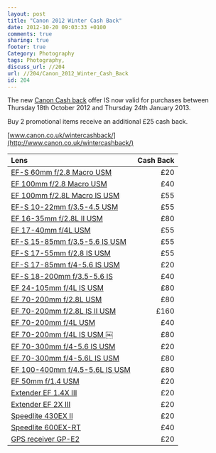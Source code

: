 ```yaml
---
layout: post
title: "Canon 2012 Winter Cash Back"
date: 2012-10-20 09:03:33 +0100 
comments: true
sharing: true
footer: true
Category: Photography
tags: Photography,
discuss_url: //204
url: //204/Canon_2012_Winter_Cash_Back
id: 204
---
```

The new [Canon Cash back](http://www.canon.co.uk/wintercashback/) offer IS now valid for purchases between Thursday 18th October 2012 and Thursday 24th January 2013.

Buy 2 promotional items receive an additional £25 cash back.

[www.canon.co.uk/wintercashback/](http://www.canon.co.uk/wintercashback/)


| Lens | Cash Back |
|:------------------------|--:|
| [EF-S 60mm f/2.8 Macro USM     ][EF-S 60mm f/2.8           ]| £20 | 
| [EF 100mm f/2.8 Macro USM      ][EF 100mm f/2.8            ]| £40 |
| [EF 100mm f/2.8L Macro IS USM  ][EF 100mm f/2.8L IS        ]| £55 |
| [EF-S 10-22mm f/3.5-4.5 USM    ][EF-S 10-22mm f/3.5-4.5    ]| £55 |
| [EF 16-35mm f/2.8L II USM      ][EF 16-35mm f/2.8L II      ]| £80 |
| [EF 17-40mm f/4L USM           ][EF 17-40mm f/4L           ]| £55 |
| [EF-S 15-85mm f/3.5-5.6 IS USM ][EF-S 15-85mm f/3.5-5.6 IS ]| £55 |
| [EF-S 17-55mm f/2.8 IS USM     ][EF-S 17-55mm f/2.8 IS     ]| £55 |
| [EF-S 17-85mm f/4-5.6 IS USM   ][EF-S 17-85mm f/4-5.6 IS   ]| £20 |
| [EF-S 18-200mm f/3.5-5.6 IS    ][EF-S 18-200mm f/3.5-5.6 IS]| £40 |
| [EF 24-105mm f/4L IS USM       ][EF 24-105mm f/4L IS       ]| £80 |
| [EF 70-200mm f/2.8L USM        ][EF 70-200mm f/2.8L        ]| £80 |
| [EF 70-200mm f/2.8L IS II USM  ][EF 70-200mm f/2.8L IS II  ]| £160 |
| [EF 70-200mm f/4L USM          ][EF 70-200mm f/4L          ]| £40 |
| [EF 70-200mm f/4L IS USM       ][EF 70-200mm f/4L IS       ]￼| £80 |
| [EF 70-300mm f/4-5.6 IS USM    ][EF 70-300mm f/4-5.6 IS    ]| £20 |
| [EF 70-300mm f/4-5.6L IS USM   ][EF 70-300mm f/4-5.6L IS   ]| £80 |
| [EF 100-400mm f/4.5-5.6L IS USM][EF 100-400mm f/4.5-5.6L IS]| £80 |
| [EF 50mm f/1.4 USM             ][EF 50mm f/1.4             ]| £20 |
| [Extender EF 1.4X III          ][EF 1.4X III               ]| £20 |
| [Extender EF 2X III            ][EF 2X III                 ]| £20 |
| [Speedlite 430EX II            ][430EX II                  ]| £20 |
| [Speedlite 600EX-RT            ][600EX-RT                  ]| £40 | 
| [GPS receiver GP-E2            ][GP-E2                     ]| £20 |



[EF-S 60mm f/2.8           ]: https://www.amazon.co.uk/dp/B0008G2P72/ref=as_li_ss_til?tag=morgue-21&camp=2902&creative=19466&linkCode=as4&creativeASIN=B0008G2P72&adid=0JJDB3Y0KXSXTYY07EME&
[EF 100mm f/2.8            ]: https://www.amazon.co.uk/dp/B00005KHRX/ref=as_li_ss_til?tag=morgue-21&camp=2902&creative=19466&linkCode=as4&creativeASIN=B00005KHRX&adid=1YWN11GK7S46DK29V3X2&
[EF 100mm f/2.8L IS        ]: https://www.amazon.co.uk/dp/B002NEFLD2/ref=as_li_ss_til?tag=morgue-21&camp=2902&creative=19466&linkCode=as4&creativeASIN=B002NEFLD2&adid=1DQY3708X79Z8YVEY1DX&
[EF-S 10-22mm f/3.5-4.5    ]: https://www.amazon.co.uk/dp/B00065GZL2/ref=as_li_ss_til?tag=morgue-21&camp=2902&creative=19466&linkCode=as4&creativeASIN=B00065GZL2&adid=1NJB3GVAVJ9CMMTCAKMP&
[EF 16-35mm f/2.8L II      ]: https://www.amazon.co.uk/dp/B000NSHPG6/ref=as_li_ss_til?tag=morgue-21&camp=2902&creative=19466&linkCode=as4&creativeASIN=B000NSHPG6&adid=1864A64GM8RMPFQ1NHC3&
[EF 17-40mm f/4L           ]: https://www.amazon.co.uk/dp/B0000C4GAM/ref=as_li_ss_til?tag=morgue-21&camp=2902&creative=19466&linkCode=as4&creativeASIN=B0000C4GAM&adid=0QAJGRSV62EBC0QTZQDY&
[EF-S 15-85mm f/3.5-5.6 IS ]: https://www.amazon.co.uk/dp/B002NEFLDM/ref=as_li_ss_til?tag=morgue-21&camp=2902&creative=19466&linkCode=as4&creativeASIN=B002NEFLDM&adid=0XN4FGVX4JDKA05N69C6&
[EF-S 17-55mm f/2.8 IS     ]: https://www.amazon.co.uk/dp/B000EOTZ7G/ref=as_li_ss_til?tag=morgue-21&camp=2902&creative=19466&linkCode=as4&creativeASIN=B000EOTZ7G&adid=13BCWCBWCX4J912S5B6T&
[EF-S 17-85mm f/4-5.6 IS   ]: https://www.amazon.co.uk/dp/B0002XNRG4/ref=as_li_ss_til?tag=morgue-21&camp=2902&creative=19466&linkCode=as4&creativeASIN=B0002XNRG4&adid=0510PM3KWZ7Y6RHA64N5&
[EF-S 18-200mm f/3.5-5.6 IS]: https://www.amazon.co.uk/dp/B001E97GIA/ref=as_li_ss_til?tag=morgue-21&camp=2902&creative=19466&linkCode=as4&creativeASIN=B001E97GIA&adid=0H0AVC6D8X6TQ2WWGDX6&
[EF 24-105mm f/4L IS       ]: https://www.amazon.co.uk/dp/B000B84KAW/ref=as_li_ss_til?tag=morgue-21&camp=2902&creative=19466&linkCode=as4&creativeASIN=B000B84KAW&adid=1ZR6496MYRCGGVC7PCMA&
[EF 70-200mm f/2.8L        ]: https://www.amazon.co.uk/dp/B00005LESG/ref=as_li_ss_til?tag=morgue-21&camp=2902&creative=19466&linkCode=as4&creativeASIN=B00005LESG&adid=1SYKQ5PCA7ZKCPN0YDZN&
[EF 70-200mm f/2.8L IS II  ]: https://www.amazon.co.uk/dp/B0033567D8/ref=as_li_ss_til?tag=morgue-21&camp=2902&creative=19466&linkCode=as4&creativeASIN=B0033567D8&adid=08WXGACANDKH84AHZDQA&
[EF 70-200mm f/4L          ]: https://www.amazon.co.uk/dp/B00005QF6T/ref=as_li_ss_til?tag=morgue-21&camp=2902&creative=19466&linkCode=as4&creativeASIN=B00005QF6T&adid=0V7K96N1E1YJVY2JEH74&
[EF 70-200mm f/4L IS       ]: https://www.amazon.co.uk/dp/B000I2J2SG/ref=as_li_ss_til?tag=morgue-21&camp=2902&creative=19466&linkCode=as4&creativeASIN=B000I2J2SG&adid=1QFV7RNHRE5V0AHTZRZS&
[EF 70-300mm f/4-5.6 IS    ]: https://www.amazon.co.uk/dp/B000B84KB6/ref=as_li_ss_til?tag=morgue-21&camp=2902&creative=19466&linkCode=as4&creativeASIN=B000B84KB6&adid=11B2QMG2TSJ4M8JPBYFP&
[EF 70-300mm f/4-5.6L IS   ]: https://www.amazon.co.uk/dp/B0040Y83X8/ref=as_li_ss_til?tag=morgue-21&camp=2902&creative=19466&linkCode=as4&creativeASIN=B0040Y83X8&adid=0MERZZ35SX3GD24D87M0&
[EF 100-400mm f/4.5-5.6L IS]: https://www.amazon.co.uk/dp/B00005QF6O/ref=as_li_ss_til?tag=morgue-21&camp=2902&creative=19466&linkCode=as4&creativeASIN=B00005QF6O&adid=0YFTKV542QE5J3SX4YN9&
[EF 50mm f/1.4             ]: https://www.amazon.co.uk/dp/B00009XVCZ/ref=as_li_ss_til?tag=morgue-21&camp=2902&creative=19466&linkCode=as4&creativeASIN=B00009XVCZ&adid=0AENCKE0S2XKJV8JX4NV&
[EF 1.4X III               ]: https://www.amazon.co.uk/dp/B0040X451I/ref=as_li_ss_til?tag=morgue-21&camp=2902&creative=19466&linkCode=as4&creativeASIN=B0040X451I&adid=0T5CQM8YW29BBD92RAQ7&
[EF 2X III                 ]: https://www.amazon.co.uk/dp/B0040X454A/ref=as_li_ss_til?tag=morgue-21&camp=2902&creative=19466&linkCode=as4&creativeASIN=B0040X454A&adid=1EWTSRWZ67YMNAD5YSDH&
[430EX II                  ]: http://www.amazon.co.uk/Canon-Speedlite-430EX-Flash-Unit/dp/B001AXFV5A/ref=sr_1_1?s=electronics&ie=UTF8&qid=1350723555&sr=1-1
[600EX-RT                  ]: http://www.amazon.co.uk/Canon-5296B003AA-Speedlite-600EX-RT-Flashgun/dp/B007H7C78W/ref=sr_1_1?s=electronics&ie=UTF8&qid=1350723632&sr=1-1
[GP-E2                     ]: https://www.amazon.co.uk/dp/B007G3T2XU/ref=as_li_ss_til?tag=morgue-21&camp=2902&creative=19466&linkCode=as4&creativeASIN=B007G3T2XU&adid=16FH5XWK4TKX00YGY5CJ&

